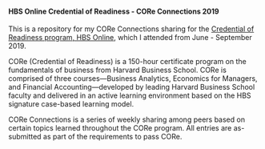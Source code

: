 #### HBS Online Credential of Readiness - CORe Connections 2019

This is a repository for my CORe Connections sharing for the [Credential of Readiness program, HBS Online](https://online.hbs.edu/courses/core/), which I attended from June - September 2019.

CORe (Credential of Readiness) is a 150-hour certificate program on the fundamentals of business from Harvard Business School. CORe is comprised of three courses—Business Analytics, Economics for Managers, and Financial Accounting—developed by leading Harvard Business School faculty and delivered in an active learning environment based on the HBS signature case-based learning model.

CORe Connections is a series of weekly sharing among peers based on certain topics learned throughout the CORe program. All entries are as-submitted as part of the requirements to pass CORe.

